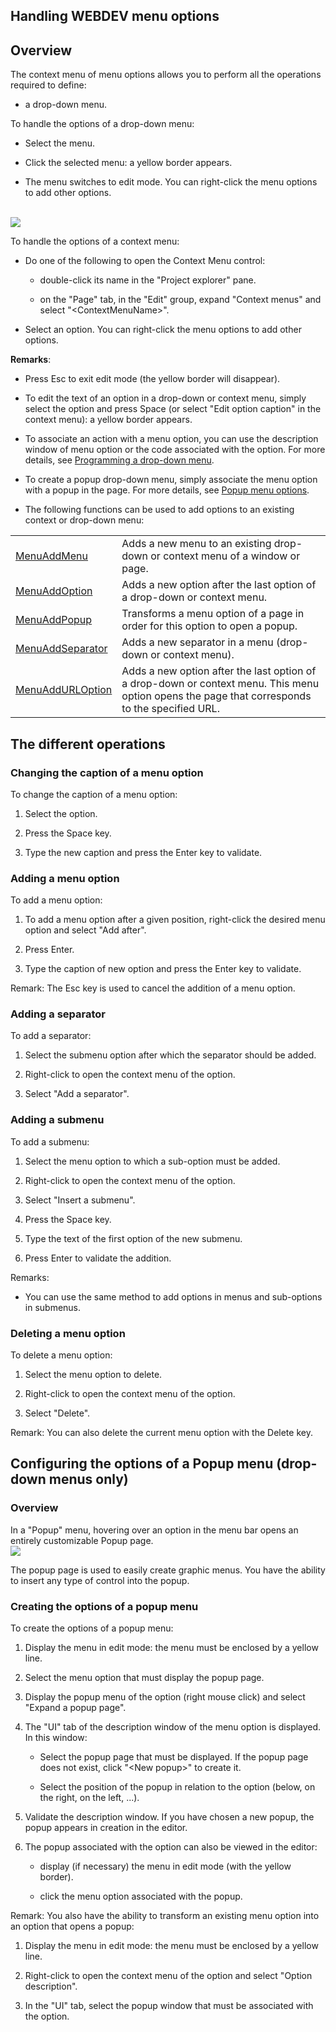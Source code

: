 
## Handling WEBDEV menu options
			



<a name="NOTE1"></a>
<a name="NOTE1_1"></a>


## Overview
<a name="overview_ELTTEXTE000231"></a>
The context menu of menu options allows you to perform all the operations required to define: 

- a drop-down menu.




To handle the options of a drop-down menu: 

- Select the menu. 

- Click the selected menu: a yellow border appears. 

- The menu switches to edit mode. You can right-click the menu options to add other options.

<br>![](https://doc.pcsoft.fr/en-US/images/image.awp?langid=3&name=Menu_creation_Option.gif)


To handle the options of a context menu: 

- Do one of the following to open the Context Menu control: 

	- double-click its name in the "Project explorer" pane. 

	- on the "Page" tab, in the "Edit" group, expand "Context menus" and select "&lt;ContextMenuName&gt;".




- Select an option. You can right-click the menu options to add other options.




**Remarks**: 

- Press Esc to exit edit mode (the yellow border will disappear).

- To edit the text of an option in a drop-down or context menu, simply select the option and press Space (or select "Edit option caption" in the context menu): a yellow border appears.

- To associate an action with a menu option, you can use the description window of menu option or the code associated with the option. For more details, see [Programming a drop-down menu](../WDChamp/1010010.md).

- To create a popup drop-down menu, simply associate the menu option with a popup in the page. For more details, see [Popup menu options](#NOTE3_1). 

- The following functions can be used to add options to an existing context or drop-down menu: 
	


|   |   |
| --- | --- |
| [MenuAddMenu](../WDLang1/1000017266.md) | Adds a new menu to an existing drop-down or context menu of a window or page. |
| [MenuAddOption](../WDLang1/1000017262.md) | Adds a new option after the last option of a drop-down or context menu. |
| [MenuAddPopup](../WDLang1/1000020583.md) | Transforms a menu option of a page in order for this option to open a popup. |
| [MenuAddSeparator](../WDLang1/1000017270.md) | Adds a new separator in a menu (drop-down or context menu). |
| [MenuAddURLOption](../WDLang1/1000018529.md) | Adds a new option after the last option of a drop-down or context menu. This menu option opens the page that corresponds to the specified URL. |




<a name="NOTE2"></a>
<a name="NOTE2_1"></a>


## The different operations
<a name="the_different_operations_ELTTEXTE000292"></a>


### Changing the caption of a menu option
<a name="changing_the_caption_menu_option_ELTPARAGRAPHE000073"></a>

To change the caption of a menu option:

1. Select the option.

2. Press the Space key.

3. Type the new caption and press the Enter key to validate.



<a name="NOTE2_2"></a>


### Adding a menu option
<a name="adding_menu_option_ELTPARAGRAPHE000084"></a>

To add a menu option:

1. To add a menu option after a given position, right-click the desired menu option and select "Add after".

2. Press Enter.

3. Type the caption of new option and press the Enter key to validate.


Remark: The Esc key is used to cancel the addition of a menu option.
<a name="NOTE2_3"></a>


### Adding a separator
<a name="adding_separator_ELTPARAGRAPHE000097"></a>

To add a separator:

1. Select the submenu option after which the separator should be added.

2. Right-click to open the context menu of the option.

3. Select "Add a separator".



<a name="NOTE2_4"></a>


### Adding a submenu
<a name="adding_submenu_ELTPARAGRAPHE000108"></a>

To add a submenu:

1. Select the menu option to which a sub-option must be added.

2. Right-click to open the context menu of the option.

3. Select "Insert a submenu".

4. Press the Space key.

5. Type the text of the first option of the new submenu.

6. Press Enter to validate the addition.




Remarks: 

- You can use the same method to add options in menus and sub-options in submenus.



<a name="NOTE2_5"></a>


### Deleting a menu option
<a name="deleting_menu_option_ELTPARAGRAPHE000136"></a>

To delete a menu option:

1. Select the menu option to delete.

2. Right-click to open the context menu of the option.

3. Select "Delete".


Remark: You can also delete the current menu option with the Delete key.

<a name="NOTE3"></a>
<a name="NOTE3_1"></a>


## Configuring the options of a Popup menu (drop-down menus only)
<a name="configuring_the_options_popup_menu_dropdown_menus_only_ELTTEXTE000340"></a>


### Overview
<a name="overview_ELTPARAGRAPHE000152"></a>

In a "Popup" menu, hovering over an option in the menu bar opens an entirely customizable Popup page. 
<br>![](https://doc.pcsoft.fr/en-US/images/image.awp?langid=3&name=Menu_popup_WB.gif)


The popup page is used to easily create graphic menus. You have the ability to insert any type of control into the popup. 
<a name="NOTE3_2"></a>


### Creating the options of a popup menu
<a name="creating_the_options_popup_menu_ELTPARAGRAPHE000163"></a>

To create the options of a popup menu: 

1. Display the menu in edit mode: the menu must be enclosed by a yellow line. 

2. Select the menu option that must display the popup page. 

3. Display the popup menu of the option (right mouse click) and select "Expand a popup page". 

4. The "UI" tab of the description window of the menu option is displayed. In this window: 

	- Select the popup page that must be displayed. If the popup page does not exist, click "&lt;New popup&gt;" to create it. 

	- Select the position of the popup in relation to the option (below, on the right, on the left, ...). 




5. Validate the description window. If you have chosen a new popup, the popup appears in creation in the editor. 

6. The popup associated with the option can also be viewed in the editor: 

	- display (if necessary) the menu in edit mode (with the yellow border). 

	- click the menu option associated with the popup. 





Remark: You also have the ability to transform an existing menu option into an option that opens a popup: 

1. Display the menu in edit mode: the menu must be enclosed by a yellow line. 

2. Right-click to open the context menu of the option and select "Option description".

3. In the "UI" tab, select the popup window that must be associated with the option. 





